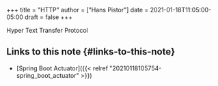 +++
title = "HTTP"
author = ["Hans Pistor"]
date = 2021-01-18T11:05:00-05:00
draft = false
+++

Hyper Text Transfer Protocol


## Links to this note {#links-to-this-note}

-   [Spring Boot Actuator]({{< relref "20210118105754-spring_boot_actuator" >}})
